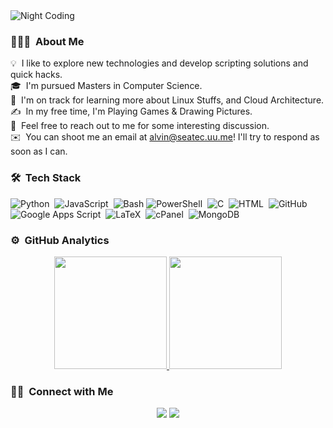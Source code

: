 <!--- 
- 👋 Hi, I’m Alvin Lazar
- 👀 I’m interested in DevOps
- 🌱 I’m currently learning ...
- 💞️ I’m looking to collaborate on ...
- 📫 How to reach me alvinlaz96@yahoo.com
alvinlazz/alvinlazz is a ✨ special ✨ repository because its `README.md` (this file) appears on your GitHub profile.
You can click the Preview link to take a look at your changes.
#![Alvin Lazar Banner](https://raw.githubusercontent.com/alvinlazz/alvinlazz/main/assets/Alvin.png)
--->
<img alt="Night Coding" src="https://raw.githubusercontent.com/alvinlazz/alvinlazz/main/assets/Night-Coding.gif" align="auto"/>

### 👨🏻‍💻 &nbsp;About Me

💡 &nbsp;I like to explore new technologies and develop scripting solutions and quick hacks.\
🎓 &nbsp;I'm pursued Masters in Computer Science.\
🌱 &nbsp;I'm on track for learning more about Linux Stuffs, and Cloud Architecture.\
✍️ &nbsp;In my free time, I'm Playing Games & Drawing Pictures.\
💬 &nbsp;Feel free to reach out to me for some interesting discussion.\
✉️ &nbsp;You can shoot me an email at alvin@seatec.uu.me! I'll try to respond as soon as I can.
<!---📄 &nbsp;Please have a look at my [Résumé]() for more details about me. I'm open to feedback and suggestions!
--->
### 🛠 &nbsp;Tech Stack

![Python](https://img.shields.io/badge/-Python-05122A?style=flat&logo=python)&nbsp;
![JavaScript](https://img.shields.io/badge/-JavaScript-05122A?style=flat&logo=javascript)&nbsp;
![Bash](https://img.shields.io/badge/Bash-05122A?style=flat&logo=gnu-bash)
![PowerShell](https://img.shields.io/badge/PowerShell-05122A?style=flat&logo=powershell)&nbsp;
![C](https://img.shields.io/badge/-C-05122A?style=flat&logo=C&logoColor=A8B9CC)&nbsp;
![HTML](https://img.shields.io/badge/-HTML-05122A?style=flat&logo=html5)&nbsp;
![GitHub](https://img.shields.io/badge/-GitHub-05122A?style=flat&logo=github)&nbsp;
![Google Apps Script](https://img.shields.io/badge/-GApps%20Script-05122A?style=flat&logo=google)&nbsp;
![LaTeX](https://img.shields.io/badge/-LaTeX-05122A?style=flat&logo=latex)&nbsp;
![cPanel](https://img.shields.io/badge/-cPanel-05122A?style=flat&logo=cpanel)&nbsp;
![MongoDB](https://img.shields.io/badge/-MongoDB-05122A?style=flat&logo=mongodb)&nbsp;


### ⚙️ &nbsp;GitHub Analytics

<p align="center">
<a href="https://github.com/alvinlazz">
  <img height="180em" src="https://github-readme-stats-eight-theta.vercel.app/api?username=alvinlazz&show_icons=true&theme=algolia&include_all_commits=true&count_private=true"/>
  <img height="180em" src="https://github-readme-stats-eight-theta.vercel.app/api/top-langs/?username=alvinlazz&layout=compact&langs_count=8&theme=algolia"/>
</a>
</p>

### 🤝🏻 &nbsp;Connect with Me

<p align="center">
<a href="https://www.linkedin.com/in/alvinlazarc"><img src="https://img.shields.io/badge/-Alvin%20Lazar-0077B5?style=flat&logo=Linkedin&logoColor=white"/></a>
<a href="mailto:alvinlaz96@yahoo.com"><img src="https://img.shields.io/badge/-alvinlaz96@yahoo.com-D14836?style=flat&logo=Gmail&logoColor=white"/></a>
</p>
